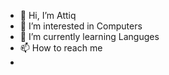 - 👋 Hi, I’m Attiq
- 👀 I’m interested in Computers
- 🌱 I’m currently learning Languges
- 📫 How to reach me 
- 

